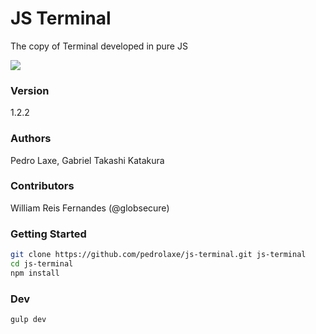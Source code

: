 # JS Terminal

The copy of Terminal developed in pure JS

![][drag]

### Version
1.2.2

### Authors
Pedro Laxe, Gabriel Takashi Katakura

### Contributors
William Reis Fernandes (@globsecure)

[drag]: https://raw.githubusercontent.com/pedrolaxe/js-terminal/master/image1.jpg

### Getting Started
```bash
git clone https://github.com/pedrolaxe/js-terminal.git js-terminal
cd js-terminal
npm install
```

### Dev
```bash
gulp dev
```
